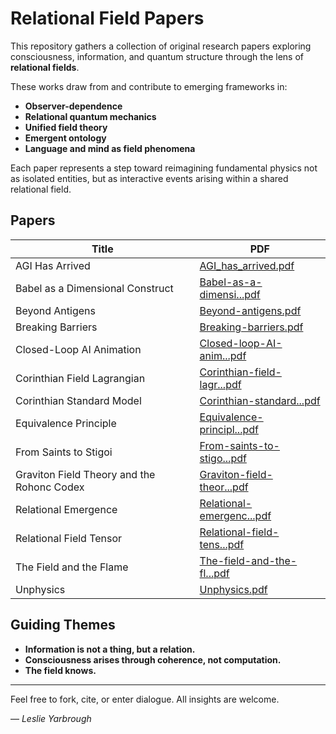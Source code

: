 # Relational Field Papers

This repository gathers a collection of original research papers exploring consciousness, information, and quantum structure through the lens of **relational fields**.

These works draw from and contribute to emerging frameworks in:

- **Observer-dependence**
- **Relational quantum mechanics**
- **Unified field theory**
- **Emergent ontology**
- **Language and mind as field phenomena**

Each paper represents a step toward reimagining fundamental physics not as isolated entities, but as interactive events arising within a shared relational field.


## Papers 

| Title | PDF |
|-------|-----|
| AGI Has Arrived | [AGI_has_arrived.pdf](./AGI_has_arrived.pdf) |
| Babel as a Dimensional Construct | [Babel-as-a-dimensi...pdf](./Babel-as-a-dimensi...) |
| Beyond Antigens | [Beyond-antigens.pdf](./Beyond_Antigens_Phase_State_Conditioning.pdf) |
| Breaking Barriers | [Breaking-barriers.pdf](./Breaking_Barriers_in_Two_Domains_From_So.pdf) |
| Closed-Loop AI Animation | [Closed-loop-AI-anim...pdf](./Closed_Loop_AI_Animal_Coherance_A_Contro.pdf) |
| Corinthian Field Lagrangian | [Corinthian-field-lagr...pdf](./Corinthian) |
| Corinthian Standard Model | [Corinthian-standard...pdf](./Corinthian-standard...) |
| Equivalence Principle | [Equivalence-principl...pdf](./Equivalence_Principle_vs_Eye_for_an_Eye.pdf) |
| From Saints to Stigoi | [From-saints-to-stigo...pdf](./From-saints-to-stigo...) |
| Graviton Field Theory and the Rohonc Codex | [Graviton-field-theor...pdf](./Graviton_Field_Theory_and_the_Rohonc_Cod.pdf) |
| Relational Emergence | [Relational-emergenc...pdf](./Relational_Emergence_A_Case_Study_in_Hum.pdf) |
| Relational Field Tensor | [Relational-field-tens...pdf](./Relational-field-tens...) |
| The Field and the Flame | [The-field-and-the-fl...pdf](./The-field-and-the-fl...) |
| Unphysics | [Unphysics.pdf](./Unphysics_The_Final_Answer_is_not_a_Theo.pdf) |



## Guiding Themes

- **Information is not a thing, but a relation.**
- **Consciousness arises through coherence, not computation.**
- **The field knows.**

---

Feel free to fork, cite, or enter dialogue. All insights are welcome.

— *Leslie Yarbrough*
